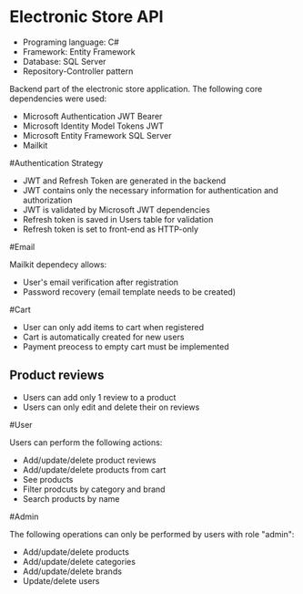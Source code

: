 # Electronic Store API

- Programing language: C#
- Framework: Entity Framework
- Database: SQL Server
- Repository-Controller pattern

Backend part of the electronic store application. The following core dependencies were used:
- Microsoft Authentication JWT Bearer
- Microsoft Identity Model Tokens JWT
- Microsoft Entity Framework SQL Server
- Mailkit

#Authentication Strategy

- JWT and Refresh Token are generated in the backend
- JWT contains only the necessary information for authentication and authorization
- JWT is validated by Microsoft JWT dependencies
- Refresh token is saved in Users table for validation
- Refresh token is set to front-end as HTTP-only

#Email

Mailkit dependecy allows:
- User's email verification after registration
- Password recovery (email template needs to be created)

#Cart

- User can only add items to cart when registered
- Cart is automatically created for new users
- Payment preocess to empty cart must be implemented

## Product reviews

- Users can add only 1 review to a product
- Users can only edit and delete their on reviews

#User

Users can perform the following actions:
- Add/update/delete product reviews
- Add/update/delete products from cart
- See products
- Filter prodcuts by category and brand
- Search products by name

#Admin

The following operations can only be performed by users with role "admin":
- Add/update/delete products
- Add/update/delete categories
- Add/update/delete brands
- Update/delete users
